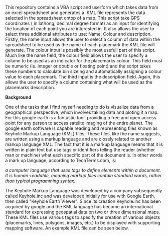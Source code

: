 This repository contains a VBA script and userform which takes data from an excel spreadsheet and generates a .KML file represents the data selected in the spreadsheet ontop of a map. This script take GPS coordinates ( in lat/long, decimal degree format) as an input for identifying the location of each point you are interested in. It also allows the user to select three additional attributes to use: Name, Colour and description. Firstly, the name input allows the user to select a column of data within the spreadsheet to be used as the name of each placemark the KML file will generate. The colour input is possibly the most usefull part of this script. Much like the name field, the colour field allows the user to specify a column to be used as an indicator for the placemarks colour. This field must be numeric (ie. integer or double or floating point) and the script takes these numbers to calculate bin sizeing and automatically assigning a colour value to each placemark. The third input is the description field. Again, this allows the user to specify a column containing what will be used as the placemarks description.

<b>Background</b>

One of the tasks that I find myself needing to do is visualize data from a geographical perspective, which involves taking data and ploting it a map. For this google earth is a fantastic tool, providing a free and open access point for any person to access satelite imaging of the entire planet. The google earth software is capable reading and representing files known as Keyhole Markup Language (KML) files. These files, like the name suggests, are written using a markup language and are closely related to another markup language XML. The fact that it is a markup language means that it is written in plain text but use tags or identifiers telling the reader (whether man or machine) what each specific part of the document is. In other words a mark up language, according to TechTerms.com, is:

<i>a computer language that uses tags to define elements within a document. It is human-readable, meaning markup files contain standard words, rather than typical programming syntax.</i>

The Keyhole Markup Language was developed by a company subsequently called Keyhole.inc and was developed initially for use with Google Earth, then called "Keyhole Earth Viewer". Since its creation Keyhole.inc has been acquired by google and the KML language has become an international standard for expressing geospatial data on two or three dimensional maps. These KML files use various tags to specify the creation of various objects (placemarks, lines, polygons, images, etc.) to be displayed with supporting mapping software. An example KML file can be seen below.




